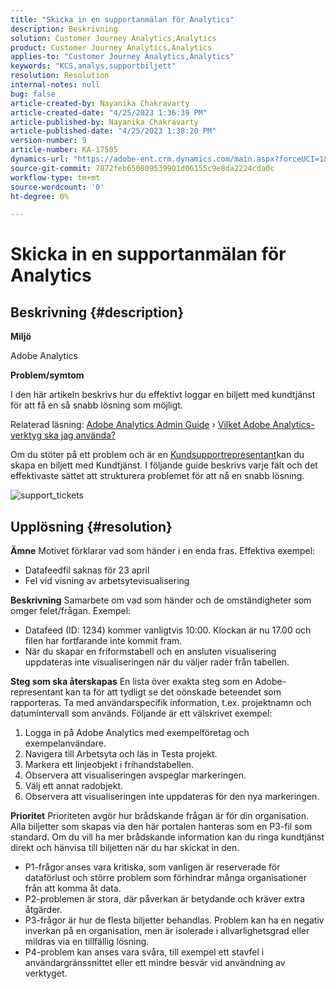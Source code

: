 ```yaml
---
title: "Skicka in en supportanmälan för Analytics"
description: Beskrivning
solution: Customer Journey Analytics,Analytics
product: Customer Journey Analytics,Analytics
applies-to: "Customer Journey Analytics,Analytics"
keywords: "KCS,analys,supportbiljett"
resolution: Resolution
internal-notes: null
bug: false
article-created-by: Nayanika Chakravarty
article-created-date: "4/25/2023 1:36:39 PM"
article-published-by: Nayanika Chakravarty
article-published-date: "4/25/2023 1:38:20 PM"
version-number: 9
article-number: KA-17505
dynamics-url: "https://adobe-ent.crm.dynamics.com/main.aspx?forceUCI=1&pagetype=entityrecord&etn=knowledgearticle&id=f8213a2e-6ee3-ed11-a7c7-6045bd006793"
source-git-commit: 7872feb650809539901d06155c9e8da2224cda0c
workflow-type: tm+mt
source-wordcount: '0'
ht-degree: 0%

---
```


# Skicka in en supportanmälan för Analytics

## Beskrivning {#description}


<b>Miljö</b>

Adobe Analytics

<b>Problem/symtom</b>

I den här artikeln beskrivs hur du effektivt loggar en biljett med kundtjänst för att få en så snabb lösning som möjligt.

Relaterad läsning: [Adobe Analytics Admin Guide](https://experienceleague.adobe.com/docs/analytics/admin/home.html) › [Vilket Adobe Analytics-verktyg ska jag använda?](https://experienceleague.adobe.com/docs/analytics/analyze/admin-overview/which-analytics-tool.html)

Om du stöter på ett problem och är en [Kundsupportrepresentant](https://helpx.adobe.com/experience-cloud/supported-users.html)kan du skapa en biljett med Kundtjänst. I följande guide beskrivs varje fält och det effektivaste sättet att strukturera problemet för att nå en snabb lösning.

![support_tickets](https://helpx.adobe.com/content/dam/help/en/analytics/kb/submitting-an-analytics-support-ticket/jcr:content/main-pars/image/support_ticket.png "support_tickets")


## Upplösning {#resolution}

<b>Ämne</b>
Motivet förklarar vad som händer i en enda fras. Effektiva exempel:

- Datafeedfil saknas för 23 april
- Fel vid visning av arbetsytevisualisering

<b>Beskrivning</b>
Samarbete om vad som händer och de omständigheter som omger felet/frågan. Exempel:

- Datafeed (ID: 1234) kommer vanligtvis 10:00. Klockan är nu 17.00 och filen har fortfarande inte kommit fram.
- När du skapar en friformstabell och en ansluten visualisering uppdateras inte visualiseringen när du väljer rader från tabellen.

<b>Steg som ska återskapas</b>
En lista över exakta steg som en Adobe-representant kan ta för att tydligt se det oönskade beteendet som rapporteras. Ta med användarspecifik information, t.ex. projektnamn och datumintervall som används. Följande är ett välskrivet exempel:

1. Logga in på Adobe Analytics med exempelföretag och exempelanvändare.
2. Navigera till Arbetsyta och läs in Testa projekt.
3. Markera ett linjeobjekt i frihandstabellen.
4. Observera att visualiseringen avspeglar markeringen.
5. Välj ett annat radobjekt.
6. Observera att visualiseringen inte uppdateras för den nya markeringen.

<b>Prioritet</b>
Prioriteten avgör hur brådskande frågan är för din organisation. Alla biljetter som skapas via den här portalen hanteras som en P3-fil som standard. Om du vill ha mer brådskande information kan du ringa kundtjänst direkt och hänvisa till biljetten när du har skickat in den.

- P1-frågor anses vara kritiska, som vanligen är reserverade för dataförlust och större problem som förhindrar många organisationer från att komma åt data.
- P2-problemen är stora, där påverkan är betydande och kräver extra åtgärder.
- P3-frågor är hur de flesta biljetter behandlas. Problem kan ha en negativ inverkan på en organisation, men är isolerade i allvarlighetsgrad eller mildras via en tillfällig lösning.
- P4-problem kan anses vara svåra, till exempel ett stavfel i användargränssnittet eller ett mindre besvär vid användning av verktyget.

